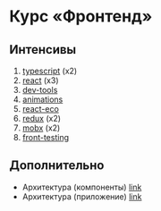 # Курс «Фронтенд»

## Интенсивы

1. [typescript](https://github.com/kontur-web-courses/typescript) (x2)
2. [react](https://github.com/kontur-web-courses/react-ts) (x3)
3. [dev-tools](https://github.com/kontur-web-courses/dev-tools)
4. [animations](https://docs.google.com/presentation/d/1XTe-RH5lcpmNbLL17n2VLtQJamcABEA-e5OqpmyY_Ig)
5. [react-eco](https://github.com/kontur-web-courses/react-eco)
6. [redux](https://github.com/kontur-web-courses/redux) (x2)
7. [mobx](https://github.com/kontur-web-courses/mobx) (x2)
8. [front-testing](https://docs.google.com/presentation/d/1K8ibpr6igVwvv-_uDCH9TyAvbiQFWG5H5FuAiDzKpyw)

## Дополнительно

- Архитектура (компоненты) [link](https://docs.google.com/presentation/d/1M2ErgeFSB6HQ-PF8e3TK0GZM1fXdTeV9I-1zHW1eLtY)
- Архитектура (приложение) [link](https://docs.google.com/presentation/d/1b0q0g5DYY-idpOQnhqcNKamX3RJKgUAB4mkwF5SpADs)
